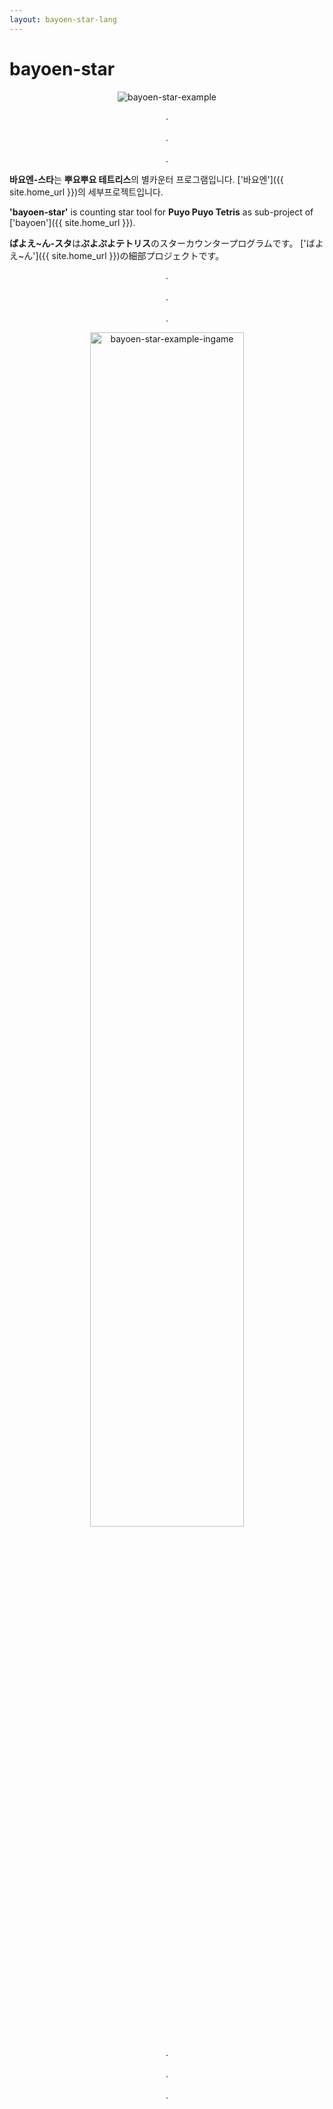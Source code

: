 ```yaml
---
layout: bayoen-star-lang
---
```


# bayoen-star

<p align="center">
    <img src="{{ site.lang_url }}/res/bayoen-star-example.png" alt="bayoen-star-example"/>
</p>

<p align="center">
.<br/><br/>
.<br/><br/>
.
</p>

**바요엔-스타**는 **뿌요뿌요 테트리스**의 별카운터 프로그램입니다. ['바요엔']({{ site.home_url }})의 세부프로젝트입니다.

**'bayoen-star'** is counting star tool for **Puyo Puyo Tetris** as sub-project of ['bayoen']({{ site.home_url }}).

**ばよえ~ん-スタ**は**ぷよぷよテトリス**のスターカウンタープログラムです。 ['ばよえ~ん']({{ site.home_url }})の細部プロジェクトです。

<p align="center">
.<br/><br/>
.<br/><br/>
.
</p>

<p align="center">
    <img src="{{ site.lang_url }}/res/bayoen-star-example-ingame-arcade.png" width="70%" alt="bayoen-star-example-ingame"/>
</p>

<p align="center">
.<br/><br/>
.<br/><br/>
.
</p>